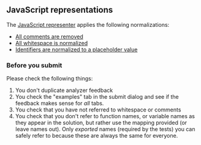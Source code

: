 ## JavaScript representations

The [JavaScript representer][github-javascript-representer] applies the following normalizations:

- [All comments are removed][docs-representer-normalizations-comments]
- [All whitespace is normalized][docs-representer-normalizations-whitespace]
- [Identifiers are normalized to a placeholder value][docs-representer-normalizations-identifiers]

[github-javascript-representer]: https://github.com/exercism/javascript-representer
[docs-representer-normalizations-comments]: https://exercism.org/docs/tracks/javascript/representer-normalizations#h-remove-comments
[docs-representer-normalizations-whitespace]: https://exercism.org/docs/tracks/javascript/representer-normalizations#h-normalize-whitespace
[docs-representer-normalizations-identifiers]: https://exercism.org/docs/tracks/javascript/representer-normalizations#h-normalize-identifiers

### Before you submit

Please check the following things:

1. You don't duplicate analyzer feedback
2. You check the "examples" tab in the submit dialog and see if the feedback makes sense for _all_ tabs.
3. You check that you have not referred to whitespace or comments
4. You check that you don't refer to function names, or variable names as they appear in the solution, but rather use the mapping provided (or leave names out).
   Only _exported_ names (required by the tests) you can safely refer to because these are always the same for everyone.
